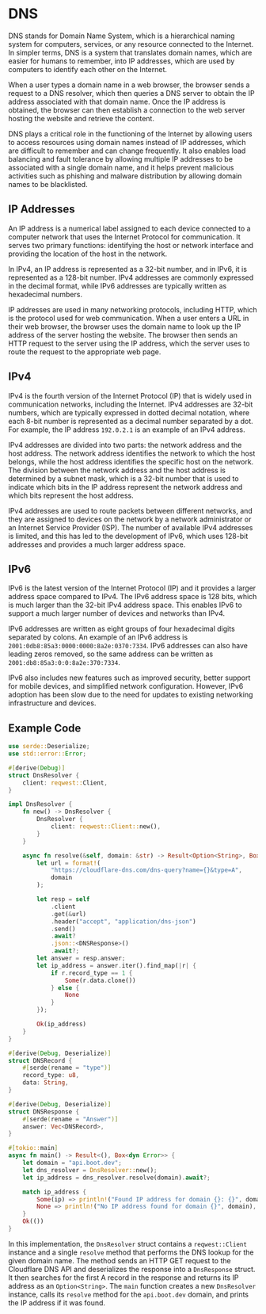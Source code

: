 # DNS

DNS stands for Domain Name System, which is a hierarchical naming system for computers, services, or any resource connected to the Internet. In simpler terms, DNS is a system that translates domain names, which are easier for humans to remember, into IP addresses, which are used by computers to identify each other on the Internet.

When a user types a domain name in a web browser, the browser sends a request to a DNS resolver, which then queries a DNS server to obtain the IP address associated with that domain name. Once the IP address is obtained, the browser can then establish a connection to the web server hosting the website and retrieve the content.

DNS plays a critical role in the functioning of the Internet by allowing users to access resources using domain names instead of IP addresses, which are difficult to remember and can change frequently. It also enables load balancing and fault tolerance by allowing multiple IP addresses to be associated with a single domain name, and it helps prevent malicious activities such as phishing and malware distribution by allowing domain names to be blacklisted.

## IP Addresses

An IP address is a numerical label assigned to each device connected to a computer network that uses the Internet Protocol for communication. It serves two primary functions: identifying the host or network interface and providing the location of the host in the network.

In IPv4, an IP address is represented as a 32-bit number, and in IPv6, it is represented as a 128-bit number. IPv4 addresses are commonly expressed in the decimal format, while IPv6 addresses are typically written as hexadecimal numbers.

IP addresses are used in many networking protocols, including HTTP, which is the protocol used for web communication. When a user enters a URL in their web browser, the browser uses the domain name to look up the IP address of the server hosting the website. The browser then sends an HTTP request to the server using the IP address, which the server uses to route the request to the appropriate web page.

## IPv4

IPv4 is the fourth version of the Internet Protocol (IP) that is widely used in communication networks, including the Internet. IPv4 addresses are 32-bit numbers, which are typically expressed in dotted decimal notation, where each 8-bit number is represented as a decimal number separated by a dot. For example, the IP address `192.0.2.1` is an example of an IPv4 address.

IPv4 addresses are divided into two parts: the network address and the host address. The network address identifies the network to which the host belongs, while the host address identifies the specific host on the network. The division between the network address and the host address is determined by a subnet mask, which is a 32-bit number that is used to indicate which bits in the IP address represent the network address and which bits represent the host address.

IPv4 addresses are used to route packets between different networks, and they are assigned to devices on the network by a network administrator or an Internet Service Provider (ISP). The number of available IPv4 addresses is limited, and this has led to the development of IPv6, which uses 128-bit addresses and provides a much larger address space.

## IPv6

IPv6 is the latest version of the Internet Protocol (IP) and it provides a larger address space compared to IPv4. The IPv6 address space is 128 bits, which is much larger than the 32-bit IPv4 address space. This enables IPv6 to support a much larger number of devices and networks than IPv4.

IPv6 addresses are written as eight groups of four hexadecimal digits separated by colons. An example of an IPv6 address is `2001:0db8:85a3:0000:0000:8a2e:0370:7334`. IPv6 addresses can also have leading zeros removed, so the same address can be written as `2001:db8:85a3:0:0:8a2e:370:7334`.

IPv6 also includes new features such as improved security, better support for mobile devices, and simplified network configuration. However, IPv6 adoption has been slow due to the need for updates to existing networking infrastructure and devices.

## Example Code

```rs
use serde::Deserialize;
use std::error::Error;

#[derive(Debug)]
struct DnsResolver {
    client: reqwest::Client,
}

impl DnsResolver {
    fn new() -> DnsResolver {
        DnsResolver {
            client: reqwest::Client::new(),
        }
    }

    async fn resolve(&self, domain: &str) -> Result<Option<String>, Box<dyn Error>> {
        let url = format!(
            "https://cloudflare-dns.com/dns-query?name={}&type=A",
            domain
        );

        let resp = self
            .client
            .get(&url)
            .header("accept", "application/dns-json")
            .send()
            .await?
            .json::<DNSResponse>()
            .await?;
        let answer = resp.answer;
        let ip_address = answer.iter().find_map(|r| {
            if r.record_type == 1 {
                Some(r.data.clone())
            } else {
                None
            }
        });

        Ok(ip_address)
    }
}

#[derive(Debug, Deserialize)]
struct DNSRecord {
    #[serde(rename = "type")]
    record_type: u8,
    data: String,
}

#[derive(Debug, Deserialize)]
struct DNSResponse {
    #[serde(rename = "Answer")]
    answer: Vec<DNSRecord>,
}

#[tokio::main]
async fn main() -> Result<(), Box<dyn Error>> {
    let domain = "api.boot.dev";
    let dns_resolver = DnsResolver::new();
    let ip_address = dns_resolver.resolve(domain).await?;

    match ip_address {
        Some(ip) => println!("Found IP address for domain {}: {}", domain, ip),
        None => println!("No IP address found for domain {}", domain),
    }
    Ok(())
}
```

In this implementation, the `DnsResolver` struct contains a `reqwest::Client` instance and a single `resolve` method that performs the DNS lookup for the given domain name. The method sends an HTTP GET request to the Cloudflare DNS API and deserializes the response into a `DnsResponse` struct. It then searches for the first A record in the response and returns its IP address as an `Option<String>`. The `main` function creates a new `DnsResolver` instance, calls its `resolve` method for the `api.boot.dev` domain, and prints the IP address if it was found.
